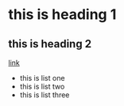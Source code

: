 # this is heading 1
## this is heading 2
[link](https://zew013.github.io/)
* this is list one
* this is list two
* this is list three
